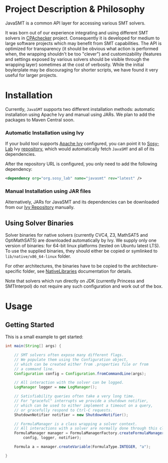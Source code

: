 # Project Description & Philosophy

JavaSMT is a common API layer for accessing various SMT solvers.

It was born out of our experience integrating and using different SMT solvers
in [CPAchecker](http://cpachecker.sosy-lab.org/) project.
Consequently it is developed for medium to large software projects which may
benefit from SMT capabilities.
The API is optimized for transparency (it should be obvious what action is
performed when, the wrapping shouldn't be too "clever") and customizability
(features and settings exposed by various solvers should be visible through the
wrapping layer) sometimes at the cost of verbosity.
While the initial boylerplate may be discouraging for shorter scripts,
we have found it very useful for larger projects.

# Installation

Currently, `JavaSMT` supports two different installation methods:
automatic installation using Apache Ivy and manual using JARs.
We plan to add the packages to Maven Central soon.

### Automatic Installation using Ivy

If your build tool supports [Apache Ivy](http://ant.apache.org/ivy/) configured,
you can point it to [Sosy-Lab](http://www.sosy-lab.org/) Ivy
[repository](IvyRepository), which would automatically fetch
`JavaSMT` and all of its dependencies.

After the repository URL is configured, you only need to add the following
dependency:

```xml
<dependency org="org.sosy_lab" name="javasmt" rev="latest" />
```

### Manual Installation using JAR files

Alternatively, JARs for JavaSMT and its dependencies can be downloaded from our
[Ivy Repository](IvyRepository) manually.

## Using Solver Binaries

Solver binaries for native solvers (currently CVC4, Z3, MathSAT5 and
OptiMathSAT5) are downloaded automatically by Ivy.
We supply only one version of binaries: for 64-bit linux platforms
(tested on Ubuntu latest LTS).
To use the supplied binaries, they should either be copied or symlinked to
`lib/native/x86_64-linux` folder.

For other architectures, the binaries have to be copied to the architecture-specific
folder, see [NativeLibraries](NativeLibraries) documentation for details.

Note that solvers which run directly on JDK (currently Princess and SMTInterpol)
do not require any such configuration and work out of the box.

# Usage

## Getting Started

This is a small example to get started:

```java
int main(String[] args) {

    // SMT solvers often expose many different flags.
    // We populate them using the Configuration object,
    // which can be created either from .properties file or from
    // a command line.
    Configuration config = Configuration.fromCommandLine(args);

    // All interaction with the solver can be logged.
    LogManager logger = new LogManager();

    // Satisfiability queries often take a very long time.
    // For "graceful" interrupts we provide a shutdown notifier,
    // which can be used to either implement a timeout on a query,
    // or gracefully respond to Ctrl-C requests.
    ShutdownNotifier notifier = new ShutdownNotifier();

    // FormulaManager is a class wrapping a solver context.
    // All interactions with a solver are normally done through this class.
    FormulaManager manager = FormulaManagerFactory.createFormulaManager
        config, logger, notifier);

    Formula a = manager.createVariable(FormulaType.INTEGER, "a");

}
```

[ShutdownNotifier]: https://sosy-lab.github.io/java-common-lib/api/org/sosy_lab/common/ShutdownNotifier.html
[NativeLibraries]: https://sosy-lab.github.io/java-common-lib/api/org/sosy_lab/common/NativeLibraries.html
[Configuration]: https://sosy-lab.github.io/java-common-lib/api/org/sosy_lab/common/configuration/package-summary.html
[LogManager]: https://sosy-lab.github.io/java-common-lib/api/index.html?org/sosy_lab/common/configuration/package-summary.html
[FormulaManagerFactory]: http://sosy-lab.github.io/java-smt/api/org/sosy_lab/solver/FormulaManagerFactory.html
[IvyRepository]: http://www.sosy-lab.org/ivy
